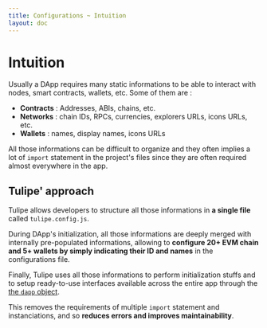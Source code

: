 ```yaml
---
title: Configurations ~ Intuition
layout: doc
---
```


# Intuition

Usually a DApp requires many static informations to be able to interact with nodes, smart contracts, wallets, etc. Some of them are :
- **Contracts** : Addresses, ABIs, chains, etc.
- **Networks** : chain IDs, RPCs, currencies, explorers URLs, icons URLs, etc.
- **Wallets** : names, display names, icons URLs

All those informations can be difficult to organize and they often implies a lot of `import` statement in the project's files since they are often required almost everywhere in the app.
<br/>

## Tulipe' approach
Tulipe allows developers to structure all those informations in **a single file** called `tulipe.config.js`.

During DApp's initialization, all those informations are deeply merged with internally pre-populated informations, allowing to **configure 20+ EVM chain and 5+ wallets by simply indicating their ID and names** in the configurations file.

Finally, Tulipe uses all those informations to perform initialization stuffs and to setup ready-to-use interfaces available across the entire app through the [the `dapp` object](/guide/dapp-object/intuition).

This removes the requirements of multiple `import` statement and instanciations, and so **reduces errors and improves maintainability**.
